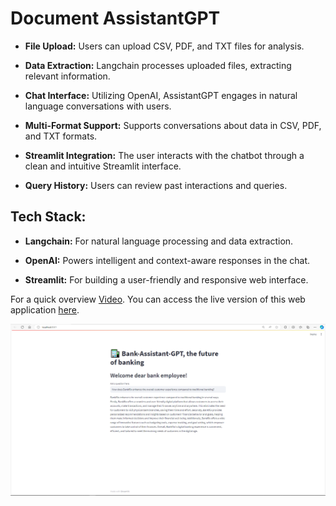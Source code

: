 # Document AssistantGPT

- **File Upload:** Users can upload CSV, PDF, and TXT files for analysis.

- **Data Extraction:** Langchain processes uploaded files, extracting relevant information.

- **Chat Interface:** Utilizing OpenAI, AssistantGPT engages in natural language conversations with users.

- **Multi-Format Support:** Supports conversations about data in CSV, PDF, and TXT formats.

- **Streamlit Integration:** The user interacts with the chatbot through a clean and intuitive Streamlit interface.

- **Query History:** Users can review past interactions and queries.

## Tech Stack:

- **Langchain:** For natural language processing and data extraction.
  
- **OpenAI:** Powers intelligent and context-aware responses in the chat.

- **Streamlit:** For building a user-friendly and responsive web interface.

For a quick overview [Video](https://drive.google.com/file/d/1sw4WByBDL9vMBcD295FjhHaUsP87IldV/view?usp=sharing). You can access the live version of this web application [here](https://BankAssistantchatbot.azurewebsites.net). 

![Image Alt Text](https://github.com/ThaminduSulakshana/Bank-Assistant-GPT/blob/main/Screenshot%20(423).png)
